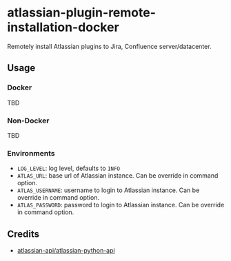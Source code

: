 # atlassian-plugin-remote-installation-docker

Remotely install Atlassian plugins to Jira, Confluence server/datacenter.

## Usage

### Docker

TBD

### Non-Docker

TBD

### Environments

* `LOG_LEVEL`: log level, defaults to `INFO`
* `ATLAS_URL`: base url of Atlassian instance. Can be override in command option.
* `ATLAS_USERNAME`: username to login to Atlassian instance. Can be override in command option.
* `ATLAS_PASSWORD`: password to login to Atlassian instance. Can be override in command option.

## Credits

* [atlassian-api/atlassian-python-api](https://github.com/atlassian-api/atlassian-python-api)
